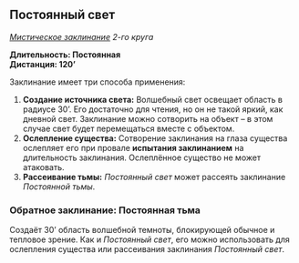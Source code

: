 ## Постоянный свет

*[Мистическое заклинание](../arcane.md) 2-го круга*

**Длительность: Постоянная**<br>
**Дистанция: 120’**

Заклинание имеет три способа применения:

1. **Создание источника света:** Волшебный свет освещает область в радиусе 30’. Его достаточно для чтения, но он не такой яркий, как дневной свет. Заклинание можно сотворить на объект – в этом случае свет будет перемещаться вместе с объектом.
2. **Ослепление существа:** Сотворение заклинания на глаза существа ослепляет его при провале **испытания заклинанием** на длительность заклинания. Ослеплённое существо не может атаковать.
3. **Рассеивание тьмы:** *Постоянный свет* может рассеять заклинание *Постоянной тьмы*.

### Обратное заклинание: Постоянная тьма

Создаёт 30’ область волшебной темноты, блокирующей обычное и тепловое зрение. Как и *Постоянный свет*, его можно использовать для ослепления существа или рассеивания заклинания *Постоянный свет*.